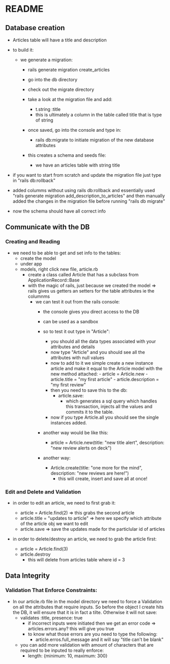 # README


## Database creation

  - Articles table will have a title and description
  - to build it:
    - we generate a migration:
        - rails generate migration create_articles
        - go into the db directory
        - check out the migrate directory
        - take a look at the migration file and add:
            - t.string :title
            - this is ultimately a column in the table called title that is type of string
        - once saved, go into the console and type in:
            - rails db:migrate to initiate migration of the new database attributes

        - this creates a schema and seeds file:
          - we have an articles table with string title

  - if you want to start from scratch and update the migration file just type in "rails db:rollback"

  - added columms without using rails db:rollback and essentially used "rails generate migration add_description_to_articles" and then manually added the changes in the migration file before running "rails db migrate"

  - now the schema should have all correct info

## Communicate with the DB
### Creating and Reading

  - we need to be able to get and set info to the tables:
      - create the model
      - under app
      - models, right click new file, article.rb
        - create a class called Article that has a subclass from ApplicationRecord::Base
        - with the magic of rails, just because we created the model => rails gives us getters an setters for the table attributes ie the columnms
          - we can test it out from the rails console:
              - the console gives you direct access to the DB
              - can be used as a sandbox
              - so to test it out type in "Article":
                - you should all the data types associated with your attributes and details
                - now type "Article" and you should see all the attributes with null values
                - now to add to it we simple create a new instance article and make it equal to the Article model with the new method attached:
                      - article = Article.new
                      - article.title = "my first article"
                      - article.description = "my first review"
                - then you need to save this to the db:
                    - article.save:
                      - which generates a sql query which handles this transaction, injects all the values and commits it to the table.
                - now if you type Article.all you should see the single instances added.

            - another way would be like this:
                - article = Article.new(title: "new title alert", description: "new review alerts on deck")

            - another way:
                - Article.create(title: "one more for the mind", description: "new reviews are here!")
                  - this will create, insert and save all at once!

### Edit and Delete and Validation

  - in order to edit an article, we need to first grab it:
      - article = Article.find(2) => this grabs the second article
      - article.title = "updates to article" => here we specify which attribute of the article obj we want to edit
      - article.save => save the updates made for the particlular id of articles


 - in order to delete/destroy an article, we need to grab the article first:
    - article = Article.find(3)
    - article.destroy
      - this will delete from articles table where id = 3

## Data Integrity

### Validation That Enforce Constraints:

 - In our article.rb file in the model directory we need to force a Validation on all the attributes that require inputs. So before the object I create hits the DB, it will ensure that it is in fact a tilte. Otherwise it will not save:
    - validates :title, presence: true
        - if incorrect inputs were initiated then we get an error code => articles.errors.any? this will give you true
        - to know what those errors are you need to type the following:
          - article.erros.full_message and it will say "title can't be blank"
    - you can add more validation with amount of characters that are required to be inputed to really enforce:
        - length: {minimum: 10, maximum: 300}
